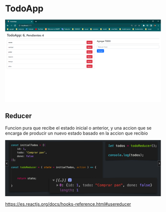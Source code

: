 # TodoApp

![](./galeria/TodoApp.PNG)


## Reducer

Funcion pura que recibe el estado inicial o anterior, y una accion que se encarga de producir un nuevo estado basado en la accion que recibio

![](./galeria/reducer.PNG)


https://es.reactjs.org/docs/hooks-reference.html#usereducer

